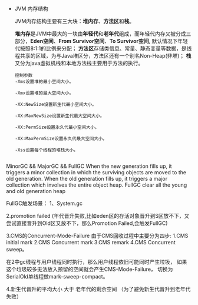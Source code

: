 - JVM 内存结构
  
  JVM内存结构主要有三大块：**堆内存**、**方法区**和**栈**。
  
  **堆内存**是JVM中最大的一块由**年轻代**和**老年代**组成，而年轻代内存又被分成三部分，**Eden空间**、**From Survivor空间**、**To Survivor空间**,
  默认情况下年轻代按照8:1:1的比例来分配；
  **方法区**存储类信息、常量、静态变量等数据，是线程共享的区域，为与Java堆区分，方法区还有一个别名Non-Heap(非堆)；
  **栈**又分为java虚拟机栈和本地方法栈主要用于方法的执行。
  
  ```
  控制参数
  -Xms设置堆的最小空间大小。
  
  -Xmx设置堆的最大空间大小。
  
  -XX:NewSize设置新生代最小空间大小。

  -XX:MaxNewSize设置新生代最大空间大小。

  -XX:PermSize设置永久代最小空间大小。

  -XX:MaxPermSize设置永久代最大空间大小。

  -Xss设置每个线程的堆栈大小。


MinorGC && MajorGC && FullGC
When the new generation fills up, it triggers a minor collection in which the surviving objects are moved to the old generation. 
When the old generation fills up, it triggers a major collection which involves the entire object heap.
FullGC clear all the young and old generation heap


FullGC触发场景： 
1、System.gc

2.promotion failed (年代晋升失败,比如eden区的存活对象晋升到S区放不下，又尝试直接晋升到Old区又放不下，那么Promotion Failed,会触发FullGC)

3.CMS的Concurrent-Mode-Failure 由于CMS回收过程中主要分为四步: 
1.CMS initial mark 2.CMS Concurrent mark 3.CMS remark 4.CMS Concurrent sweep。

在2中gc线程与用户线程同时执行，那么用户线程依旧可能同时产生垃圾， 
如果这个垃圾较多无法放入预留的空间就会产生CMS-Mode-Failure， 
切换为SerialOld单线程做mark-sweep-compact。

4.新生代晋升的平均大小 大于 老年代的剩余空间 （为了避免新生代晋升到老年代失败）
